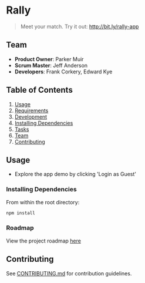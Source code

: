 # Rally
> Meet your match.
Try it out: http://bit.ly/rally-app

## Team

  - __Product Owner__: Parker Muir
  - __Scrum Master__: Jeff Anderson
  - __Developers__: Frank Corkery, Edward Kye

## Table of Contents

1. [Usage](#Usage)
1. [Requirements](#requirements)
1. [Development](#development)
  1. [Installing Dependencies](#installing-dependencies)
  1. [Tasks](#tasks)
1. [Team](#team)
1. [Contributing](#contributing)

## Usage

- Explore the app demo by clicking 'Login as Guest'

### Installing Dependencies

From within the root directory:

```sh
npm install
```

### Roadmap

View the project roadmap [here](https://github.com/TeamGaiman/thesis/issues)

## Contributing

See [CONTRIBUTING.md](CONTRIBUTING.md) for contribution guidelines.
